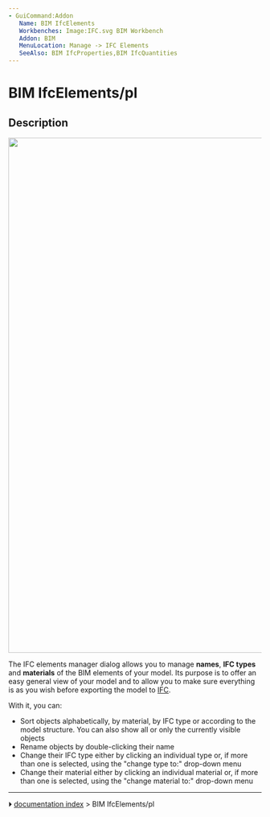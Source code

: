 ```yaml
---
- GuiCommand:Addon
   Name: BIM IfcElements
   Workbenches: Image:IFC.svg BIM Workbench
   Addon: BIM
   MenuLocation: Manage -> IFC Elements
   SeeAlso: BIM IfcProperties,BIM IfcQuantities
---
```


# BIM IfcElements/pl

## Description

<img alt="" src=images/BIM_ifcelements_screenshot.png  style="width:1024px;">

The IFC elements manager dialog allows you to manage **names**, **IFC types** and **materials** of the BIM elements of your model. Its purpose is to offer an easy general view of your model and to allow you to make sure everything is as you wish before exporting the model to [IFC](Arch_IFC.md).

With it, you can:

-   Sort objects alphabetically, by material, by IFC type or according to the model structure. You can also show all or only the currently visible objects
-   Rename objects by double-clicking their name
-   Change their IFC type either by clicking an individual type or, if more than one is selected, using the \"change type to:\" drop-down menu
-   Change their material either by clicking an individual material or, if more than one is selected, using the \"change material to:\" drop-down menu



---
⏵ [documentation index](../README.md) > BIM IfcElements/pl
